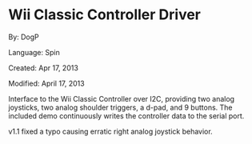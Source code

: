 # Wii Classic Controller Driver

By: DogP

Language: Spin

Created: Apr 17, 2013

Modified: April 17, 2013

Interface to the Wii Classic Controller over I2C, providing two analog joysticks, two analog shoulder triggers, a d-pad, and 9 buttons. The included demo continuously writes the controller data to the serial port.

v1.1 fixed a typo causing erratic right analog joystick behavior.
